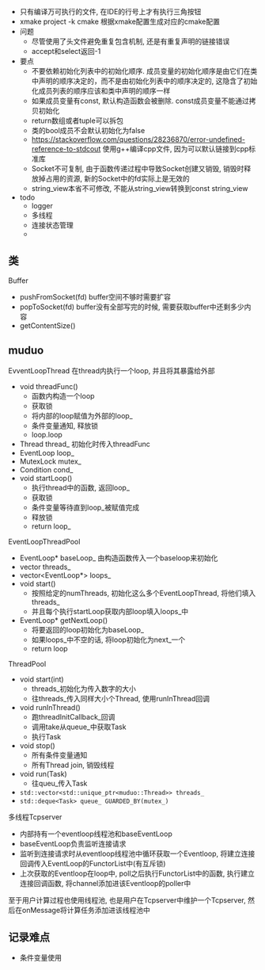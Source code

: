 

- 只有编译万可执行的文件, 在IDE的行号上才有执行三角按钮
- xmake project -k cmake 根据xmake配置生成对应的cmake配置
- 问题
  - 尽管使用了头文件避免重复包含机制, 还是有重复声明的链接错误
  - accept和select返回-1
- 要点
    - 不要依赖初始化列表中的初始化顺序. 成员变量的初始化顺序是由它们在类中声明的顺序决定的，而不是由初始化列表中的顺序决定的, 这隐含了初始化成员列表的顺序应该和类中声明的顺序一样
    - 如果成员变量有const, 默认构造函数会被删除. const成员变量不能通过拷贝初始化
    - return数组或者tuple可以拆包
    - 类的bool成员不会默认初始化为false
    - https://stackoverflow.com/questions/28236870/error-undefined-reference-to-stdcout 使用g++编译cpp文件, 因为可以默认链接到cpp标准库
    - Socket不可复制, 由于函数传递过程中导致Socket创建又销毁, 销毁时释放掉占用的资源, 新的Socket中的fd实际上是无效的
    - string_view本省不可修改, 不能从string_view转换到const string_view
- todo
  - logger
  - 多线程
  - 连接状态管理
  - 
## 类
Buffer
- pushFromSocket(fd) buffer空间不够时需要扩容
- popToSocket(fd) buffer没有全部写完的时候, 需要获取buffer中还剩多少内容
- getContentSize()

## muduo
EvventLoopThread 在thread内执行一个loop, 并且将其暴露给外部
- void threadFunc() 
  - 函数内构造一个loop
  - 获取锁
  - 将内部的loop赋值为外部的loop_
  - 条件变量通知, 释放锁
  - loop.loop
- Thread thread_ 初始化时传入threadFunc
- EventLoop loop_
- MutexLock mutex_
- Condition cond_
- void startLoop()
  - 执行thread中的函数, 返回loop_
  - 获取锁
  - 条件变量等待直到loop_被赋值完成
  - 释放锁
  - return loop_

EventLoopThreadPool
- EventLoop* baseLoop_ 由构造函数传入一个baseloop来初始化
- vector<EventLoopThread> threads_
- vector<EventLoop*> loops_
- void start()
  - 按照给定的numThreads, 初始化这么多个EventLoopThread, 将他们填入threads_
  - 并且每个执行startLoop获取内部loop填入loops_中
- EventLoop* getNextLoop()
  - 将要返回的loop初始化为baseLoop_
  - 如果loops_中不空的话, 将loop初始化为next_一个
  - return loop

ThreadPool
  - void start(int)
    - threads_初始化为传入数字的大小
    - 往threads_传入同样大小个Thread, 使用runInThread回调
  - void runInThread()
    - 跑threadInitCallback_回调
    - 调用take从queue_中获取Task
    - 执行Task
  - void stop()
    - 所有条件变量通知
    - 所有Thread join, 销毁线程
  - void run(Task)
    - 往queu_传入Task
  - `std::vector<std::unique_ptr<muduo::Thread>> threads_`
  - `std::deque<Task> queue_ GUARDED_BY(mutex_)`

多线程Tcpserver
- 内部持有一个eventloop线程池和baseEventLoop
- baseEventLoop负责监听连接请求
- 监听到连接请求时从eventloop线程池中循环获取一个Eventloop, 将建立连接回调传入EventLoop的FunctorList中(有互斥锁)
- 上次获取的Eventloop在loop中, poll之后执行FunctorList中的函数, 执行建立连接回调函数, 将channel添加进该Eventloop的poller中

至于用户计算过程也使用线程池, 也是用户在Tcpserver中维护一个Tcpserver, 然后在onMessage将计算任务添加进该线程池中


## 记录难点
- 条件变量使用

